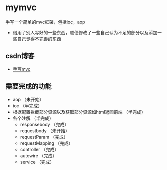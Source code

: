 # mymvc
手写一个简单的mvc框架，包括ioc，aop
* 借用了别人写好的一些东西，顺便修改了一些自己认为不足的部分以及添加一些自己觉得不完善的东西
## csdn博客
* [手写mvc](https://blog.csdn.net/BeamCSDN/article/details/84563784)

## 需要完成的功能
* aop （未开始）
* ioc  （半完成）
* 根据配置拦截部分资源以及获取部分资源如html返回前端 （半完成）
* 各个注解 （半完成）
  * responsebody （完成）
  * requestbody （未开始）
  * requestParam （完成）
  * requestMapping （完成）
  * controller （完成）
  * autowire （完成）
  * service （完成）
